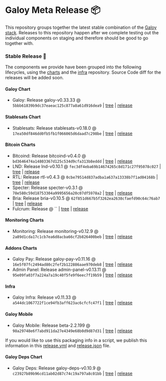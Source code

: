 # Galoy Meta Release 📦

This repository groups together the latest stable combination of the [Galoy stack](https://github.com/GaloyMoney/awesome-galoy#tech-components).
Releases to this repository happen after we complete testing out the individual components on staging and therefore should be good to go together with.

### Stable Release 🎉

The components we provide have been grouped into the following lifecycles, using the [charts](https://github.com/GaloyMoney/charts) and the [infra](https://github.com/GaloyMoney/galoy-infra) repository.
Source Code diff for the releases will be added soon.

#### Galoy Chart
- Galoy: Release galoy-v0.33.33 @ `5bbb61839b9dc37eaeac125c877a8a61d916dea9` | [tree](https://github.com/GaloyMoney/charts/tree/5bbb61839b9dc37eaeac125c877a8a61d916dea9/charts/galoy) | [release](https://github.com/GaloyMoney/charts/releases/tag/galoy-v0.33.33)

#### Stablesats Chart
- Stablesats: Release stablesats-v0.18.0 @ `17ea50df846dd0fb5fb1f066065d6daad7c298be` | [tree](https://github.com/GaloyMoney/charts/tree/17ea50df846dd0fb5fb1f066065d6daad7c298be/charts/stablesats) | [release](https://github.com/GaloyMoney/charts/releases/tag/stablesats-v0.18.0)

#### Bitcoin Charts
- Bitcoind: Release bitcoind-v0.4.0 @ `bd3646474a14803367d125c534d9cfa313b8eddd` | [tree](https://github.com/GaloyMoney/charts/tree/bd3646474a14803367d125c534d9cfa313b8eddd/charts/bitcoind) | [release](https://github.com/GaloyMoney/charts/releases/tag/bitcoind-v0.4.0)
- LND: Release lnd-v0.10.1 @ `fec3df4eba69b14674265c8d171c27f95078c027` | [tree](https://github.com/GaloyMoney/charts/tree/fec3df4eba69b14674265c8d171c27f95078c027/charts/lnd) | [release](https://github.com/GaloyMoney/charts/releases/tag/lnd-v0.10.1)
- RTL: Release rtl-v0.4.3 @ `0cbe79514d837adba1a637a13338b7f1ad04168b` | [tree](https://github.com/GaloyMoney/charts/tree/0cbe79514d837adba1a637a13338b7f1ad04168b/charts/rtl) | [release](https://github.com/GaloyMoney/charts/releases/tag/rtl-v0.4.3)
- Specter: Release specter-v0.3.1 @ `78e580c59d18753304a9995656a20c07df5978a2` | [tree](https://github.com/GaloyMoney/charts/tree/78e580c59d18753304a9995656a20c07df5978a2/charts/specter) | [release](https://github.com/GaloyMoney/charts/releases/tag/specter-v0.3.1)
- Bria: Release bria-v0.10.5 @ `62f851d667b5f3262ea2638cfaefd90c64c76ab7` | [tree](https://github.com/GaloyMoney/charts/tree/62f851d667b5f3262ea2638cfaefd90c64c76ab7/charts/bria) | [release](https://github.com/GaloyMoney/charts/releases/tag/bria-v0.10.5)
- Fulcrum: Release  @ `` | [tree](https://github.com/GaloyMoney/charts/tree//charts/fulcrum) | [release](https://github.com/GaloyMoney/charts/releases/tag/)

#### Monitoring Charts
- Monitoring: Release monitoring-v0.12.9 @ `2a89d1cda17c1cb7ea6d8acba66cf2b826400beb` | [tree](https://github.com/GaloyMoney/charts/tree/2a89d1cda17c1cb7ea6d8acba66cf2b826400beb/charts/monitoring) | [release](https://github.com/GaloyMoney/charts/releases/tag/monitoring-v0.12.9)

#### Addons Charts
- Galoy Pay: Release galoy-pay-v0.11.16 @ `16e5f07fc2494ad80c2fef2b122886aae970deb8` | [tree](https://github.com/GaloyMoney/charts/tree/16e5f07fc2494ad80c2fef2b122886aae970deb8/charts/galoy-pay) | [release](https://github.com/GaloyMoney/charts/releases/tag/galoy-pay-v0.11.16)
- Admin Panel: Release admin-panel-v0.13.11 @ `95e09fa03f7a224a7a19c40f5fe9f6eec7f19b59` | [tree](https://github.com/GaloyMoney/charts/tree/95e09fa03f7a224a7a19c40f5fe9f6eec7f19b59/charts/admin-panel) | [release](https://github.com/GaloyMoney/charts/releases/tag/admin-panel-v0.13.11)

#### Infra

- Galoy Infra: Release v0.11.33 @ `a544dc1067722f1ce94fb3aff623ac6cfcfc47f1` | [tree](https://github.com/GaloyMoney/galoy-infra/tree/a544dc1067722f1ce94fb3aff623ac6cfcfc47f1) | [release](https://github.com/GaloyMoney/galoy-infra/releases/tag/v0.11.33)

#### Galoy Mobile

- Galoy Mobile: Release beta-2.2.199 @ `98a29748e6f7abd911da27e4349e68b0d9d87d31` | [tree](https://github.com/GaloyMoney/galoy-mobile/tree/98a29748e6f7abd911da27e4349e68b0d9d87d31) | [release](https://github.com/GaloyMoney/galoy-mobile/releases/tag/beta-2.2.199)

If you would like to use this packaging info in a script, we publish this information in this [release.yml](./release.yml) and [release.json](./release.json) file.

#### Galoy Deps Chart
- Galoy Deps: Release galoy-deps-v0.10.9 @ `c23927b89b96cd11ab02d87c74c19a797a8c01bb` | [tree](https://github.com/GaloyMoney/charts/tree/c23927b89b96cd11ab02d87c74c19a797a8c01bb/charts/galoy-deps) | [release](https://github.com/GaloyMoney/charts/releases/tag/galoy-deps-v0.10.9)
